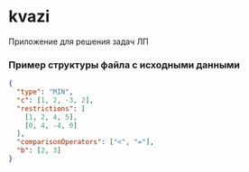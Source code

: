 # kvazi
Приложение для решения задач ЛП


### Пример структуры файла с исходными данными
```json
{
  "type": "MIN",
  "c": [1, 2, -3, 2],
  "restrictions": [
    [1, 2, 4, 5],
    [0, 4, -4, 0]
  ],
  "comparisonOperators": ["<", "="],
  "b": [2, 3]
}
```
